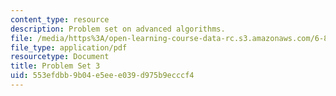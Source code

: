 ```yaml
---
content_type: resource
description: Problem set on advanced algorithms.
file: /media/https%3A/open-learning-course-data-rc.s3.amazonaws.com/6-854j-advanced-algorithms-fall-2008/553efdbb9b04e5eee039d975b9ecccf4_ps3.pdf
file_type: application/pdf
resourcetype: Document
title: Problem Set 3
uid: 553efdbb-9b04-e5ee-e039-d975b9ecccf4
---
```

